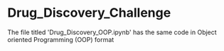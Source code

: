 # Drug_Discovery_Challenge

The file titled 'Drug_Discovery_OOP.ipynb' has the same code in Object oriented Programming (OOP) format
